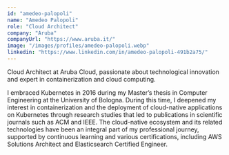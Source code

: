 ```yaml
---
id: "amedeo-palopoli"
name: "Amedeo Palopoli"
role: "Cloud Architect"
company: "Aruba"
companyUrl: "https://www.aruba.it/"
image: "/images/profiles/amedeo-palopoli.webp"
linkedin: "https://www.linkedin.com/in/amedeo-palopoli-491b2a75/"
---
```


Cloud Architect at Aruba Cloud, passionate about technological innovation and expert in containerization and cloud computing.

I embraced Kubernetes in 2016 during my Master’s thesis in Computer Engineering at the University of Bologna. During this time, I deepened my interest in containerization and the deployment of cloud-native applications on Kubernetes through research studies that led to publications in scientific journals such as ACM and IEEE. The cloud-native ecosystem and its related technologies have been an integral part of my professional journey, supported by continuous learning and various certifications, including AWS Solutions Architect and Elasticsearch Certified Engineer.
